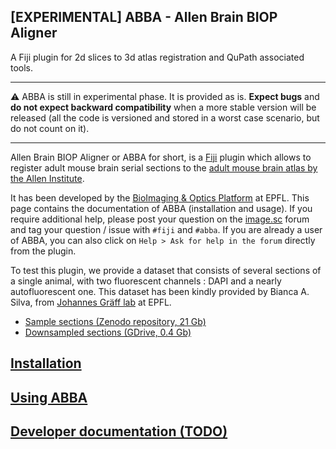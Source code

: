 ## [EXPERIMENTAL] ABBA - Allen Brain BIOP Aligner

A Fiji plugin for 2d slices to 3d atlas registration and QuPath associated tools.

---

:warning: ABBA is still in experimental phase. It is provided as is. **Expect bugs** and **do not expect backward compatibility** when a more stable version will be released (all the code is versioned and stored in a worst case scenario, but do not count on it).

---

Allen Brain BIOP Aligner or ABBA for short, is a [Fiji](https://fiji.sc/) plugin which allows to register adult mouse brain serial sections to the [adult mouse brain atlas by the Allen Institute](http://atlas.brain-map.org/atlas?atlas=602630314).

It has been developed by the [BioImaging & Optics Platform](https://www.epfl.ch/research/facilities/ptbiop/) at EPFL. This page contains the documentation of ABBA (installation and usage). If you require additional help, please post your question on the [image.sc](https://forum.image.sc) forum  and tag your question / issue with `#fiji` and `#abba`. If you are already a user of ABBA, you can also click on `Help > Ask for help in the forum` directly from the plugin.

To test this plugin, we provide a dataset that consists of several sections of a single animal, with two fluorescent channels : DAPI and a nearly autofluorescent one. This dataset has been kindly provided by Bianca A. Silva, from [Johannes Gräff lab](https://www.epfl.ch/labs/graefflab/) at EPFL.

* [Sample sections  (Zenodo repository, 21 Gb) ](https://doi.org/10.5281/zenodo.4715656)
* [Downsampled sections  (GDrive, 0.4 Gb) ](https://drive.google.com/file/d/1OVb860hy-UZSSXa_u9drWiPKEunWT_a7/view?usp=sharing)


## [Installation](installation.md)
## [Using ABBA](usage.md)
## [Developer documentation (TODO)]()

<!---
### Markdown

Markdown is a lightweight and easy-to-use syntax for styling your writing. It includes conventions for

```markdown
Syntax highlighted code block

# Header 1
## Header 2
### Header 3

- Bulleted
- List

1. Numbered
2. List

**Bold** and _Italic_ and `Code` text

[Link](url) and ![Image](src)
```

For more details see [GitHub Flavored Markdown](https://guides.github.com/features/mastering-markdown/).

### Jekyll Themes

Your Pages site will use the layout and styles from the Jekyll theme you have selected in your [repository settings](https://github.com/BIOP/ijp-imagetoatlas/settings/pages). The name of this theme is saved in the Jekyll `_config.yml` configuration file.

### Support or Contact

Having trouble with Pages? Check out our [documentation](https://docs.github.com/categories/github-pages-basics/) or [contact support](https://support.github.com/contact) and we’ll help you sort it out.

-->
